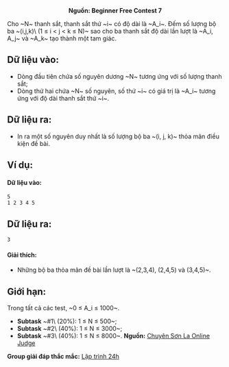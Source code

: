 **<center>Nguồn: Beginner Free Contest 7</center>**

Cho ~N~ thanh sắt, thanh sắt thứ ~i~ có độ dài là ~A_i~. Đếm số lượng bộ ba ~(i,j,k)\ (1 ≤ i < j < k ≤ N)~ sao cho ba thanh sắt độ dài lần lượt là ~A_i, A_j~ và ~A_k~ tạo thành một tam giác.

## Dữ liệu vào:
- Dòng đầu tiên chứa số nguyên dương ~N~ tương ứng với số lượng thanh sắt;
- Dòng thứ hai chứa ~N~ số nguyên, số thứ ~i~ có giá trị là ~A_i~ tương ứng với độ dài thanh sắt thứ ~i~.

## Dữ liệu ra:
- In ra một số nguyên duy nhất là số lượng bộ ba ~(i, j, k)~ thỏa mãn điều kiện đề bài.

## Ví dụ:
#### Dữ liệu vào:
```
5
1 2 3 4 5
```

## Dữ liệu ra:
```
3
```

#### Giải thích:
- Những bộ ba thỏa mãn đề bài lần lượt là ~(2,3,4), (2,4,5) và (3,4,5)~.

## Giới hạn:
Trong tất cả các test, ~0 ≤ A_i ≤ 1000~.
- **Subtask** ~\#1\ (20\%): 1 ≤ N ≤ 500~;
- **Subtask** ~\#2\ (40\%): 1 ≤ N ≤ 3000~;
- **Subtask** ~\#3\ (40\%): 1 ≤ N ≤ 8000~.
**Nguồn:** [Chuyên Sơn La Online Judge](http://csloj.ddns.net/)

**Group giải đáp thắc mắc:** [Lập trình 24h](https://www.facebook.com/groups/1386904321519984)